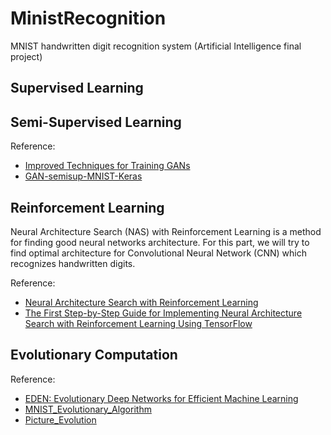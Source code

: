 # MinistRecognition
MNIST handwritten digit recognition system (Artificial Intelligence final project)

## Supervised Learning

## Semi-Supervised Learning

Reference:
- [Improved Techniques for Training GANs](https://arxiv.org/pdf/1606.03498.pdf)
- [GAN-semisup-MNIST-Keras](https://github.com/cympfh/GAN-semisup-MNIST-Keras)

## Reinforcement Learning
Neural Architecture Search (NAS) with Reinforcement Learning is a method for finding good neural networks architecture.
For this part, we will try to find optimal architecture for Convolutional Neural Network (CNN) which recognizes handwritten digits.

Reference:
- [Neural Architecture Search with Reinforcement Learning](https://arxiv.org/pdf/1611.01578.pdf)
- [The First Step-by-Step Guide for Implementing Neural Architecture Search with Reinforcement Learning Using TensorFlow](https://lab.wallarm.com/the-first-step-by-step-guide-for-implementing-neural-architecture-search-with-reinforcement-99ade71b3d28)

## Evolutionary Computation

Reference:
- [EDEN: Evolutionary Deep Networks for Efficient
Machine Learning](https://arxiv.org/pdf/1709.09161.pdf)
- [MNIST_Evolutionary_Algorithm](https://github.com/asbran/MNIST_Evolutionary_Algorithm)
- [Picture_Evolution](https://github.com/ncblair/Picture_Evolution)